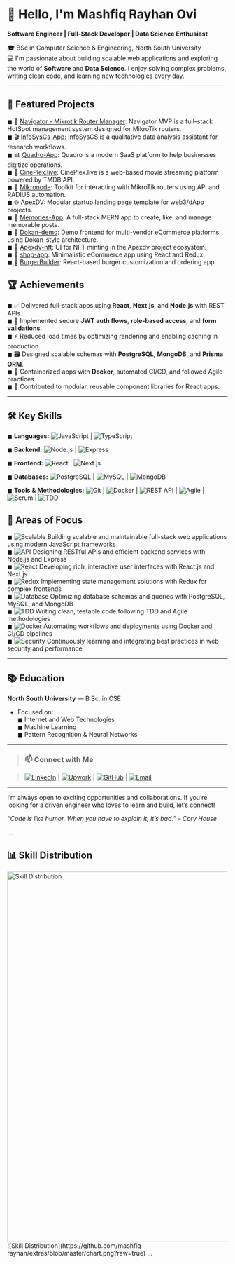 # 👋 Hello, I'm Mashfiq Rayhan Ovi

**Software Engineer | Full-Stack Developer | Data Science Enthusiast**

🎓 BSc in Computer Science & Engineering, North South University  
💻 I'm passionate about building scalable web applications and exploring the world of **Software** and **Data Science**. I enjoy solving complex problems, writing clean code, and learning new technologies every day.

---

## 🚀 Featured Projects

◼ 🔌 [Navigator - Mikrotik Router Manager](https://github.com/mashfiq-rayhan/navigator-mvp): Navigator MVP is a full-stack HotSpot management system designed for MikroTik routers.  
◼ 🎬 [InfoSysCs-App](https://github.com/mashfiq-rayhan/InfoSysCs-App): InfoSysCS is a qualitative data analysis assistant for research workflows.  
◼ 📊 [Quadro-App](https://github.com/mashfiq-rayhan/Quadro-App): Quadro is a modern SaaS platform to help businesses digitize operations.  
◼ 🧠 [CinePlex.live](https://github.com/mashfiq-rayhan/CinePlex.live): CinePlex.live is a web-based movie streaming platform powered by TMDB API.  
◼ 📡 [Mikronode](https://github.com/mashfiq-rayhan/Mikronode): Toolkit for interacting with MikroTik routers using API and RADIUS automation.  
◼ 🌐 [ApexDV](https://github.com/mashfiq-rayhan/ApexDV): Modular startup landing page template for web3/dApp projects.  
◼ 📝 [Memories-App](https://github.com/mashfiq-rayhan/Memories-App): A full-stack MERN app to create, like, and manage memorable posts.  
◼ 🛒 [Dokan-demo](https://github.com/mashfiq-rayhan/Dokan-demo): Demo frontend for multi-vendor eCommerce platforms using Dokan-style architecture.  
◼ 🎨 [Apexdv-nft](https://github.com/mashfiq-rayhan/Apexdv-nft): UI for NFT minting in the Apexdv project ecosystem.  
◼ 🏪 [shop-app](https://github.com/mashfiq-rayhan/shop-app): Minimalistic eCommerce app using React and Redux.  
◼ 🍔 [BurgerBuilder](https://github.com/mashfiq-rayhan/BurgerBuilder): React-based burger customization and ordering app.  

## 🏆 Achievements

◼ ✅ Delivered full-stack apps using **React**, **Next.js**, and **Node.js** with REST APIs.  
◼ 🔐 Implemented secure **JWT auth flows**, **role-based access**, and **form validations**.  
◼ ⚡ Reduced load times by optimizing rendering and enabling caching in production.  
◼ 🗃️ Designed scalable schemas with **PostgreSQL**, **MongoDB**, and **Prisma ORM**.  
◼ 🐳 Containerized apps with **Docker**, automated CI/CD, and followed Agile practices.  
◼ 🎯 Contributed to modular, reusable component libraries for React apps.  

---

## 🛠️ Key Skills

◼ **Languages:** 
![JavaScript](https://img.shields.io/badge/JavaScript-F7DF1E?style=flat&logo=javascript&logoColor=black) |
![TypeScript](https://img.shields.io/badge/TypeScript-3178C6?style=flat&logo=typescript&logoColor=white)
  
◼ **Backend:**
![Node.js](https://img.shields.io/badge/Node.js-339933?style=flat&logo=node.js&logoColor=white) |
![Express](https://img.shields.io/badge/Express.js-000000?style=flat&logo=express&logoColor=white)
  
◼ **Frontend:** 
![React](https://img.shields.io/badge/React-61DAFB?style=flat&logo=react&logoColor=black) |
![Next.js](https://img.shields.io/badge/Next.js-000000?style=flat&logo=next.js&logoColor=white)
  
◼ **Databases:** 
![PostgreSQL](https://img.shields.io/badge/PostgreSQL-316192?style=flat&logo=postgresql&logoColor=white) |
![MySQL](https://img.shields.io/badge/MySQL-4479A1?style=flat&logo=mysql&logoColor=white) |
![MongoDB](https://img.shields.io/badge/MongoDB-47A248?style=flat&logo=mongodb&logoColor=white)
  
◼ **Tools & Methodologies:** 
![Git](https://img.shields.io/badge/Git-F05032?style=flat&logo=git&logoColor=white) |
![Docker](https://img.shields.io/badge/Docker-2496ED?style=flat&logo=docker&logoColor=white) |
![REST API](https://img.shields.io/badge/REST_API-000000?style=flat&logo=rest&logoColor=white) |
![Agile](https://img.shields.io/badge/Agile-F05032?style=flat&logo=agile-innosoft&logoColor=white) |
![Scrum](https://img.shields.io/badge/Scrum-6DB33F?style=flat&logo=scrumalliance&logoColor=white) |
![TDD](https://img.shields.io/badge/TDD-008080?style=flat&logo=testing-library&logoColor=white)

## 🔧 Areas of Focus

◼ ![Scalable](https://img.shields.io/badge/Scalable-WebApps-blue?style=flat&logo=webassembly) Building scalable and maintainable full-stack web applications using modern JavaScript frameworks  
◼ ![API](https://img.shields.io/badge/RESTful-APIs-lightgrey?style=flat&logo=swagger&logoColor=black) Designing RESTful APIs and efficient backend services with Node.js and Express  
◼ ![React](https://img.shields.io/badge/React-UI-61DAFB?style=flat&logo=react&logoColor=black) Developing rich, interactive user interfaces with React.js and Next.js  
◼ ![Redux](https://img.shields.io/badge/State-Management-764ABC?style=flat&logo=redux&logoColor=white) Implementing state management solutions with Redux for complex frontends  
◼ ![Database](https://img.shields.io/badge/Databases-PostgreSQL-316192?style=flat&logo=postgresql&logoColor=white) Optimizing database schemas and queries with PostgreSQL, MySQL, and MongoDB  
◼ ![TDD](https://img.shields.io/badge/Test-Driven_Development-008080?style=flat&logo=testing-library&logoColor=white) Writing clean, testable code following TDD and Agile methodologies  
◼ ![Docker](https://img.shields.io/badge/Docker-Containerization-2496ED?style=flat&logo=docker&logoColor=white) Automating workflows and deployments using Docker and CI/CD pipelines  
◼ ![Security](https://img.shields.io/badge/Web-Security-ff69b4?style=flat&logo=owasp&logoColor=white) Continuously learning and integrating best practices in web security and performance

---

## 📚 Education

**North South University** — B.Sc. in CSE  
- Focused on:  
◼ Internet and Web Technologies  
◼ Machine Learning  
◼ Pattern Recognition & Neural Networks 

---

> ### 📫 Connect with Me

> [![LinkedIn](https://img.shields.io/badge/-LinkedIn-0A66C2?style=flat-square&logo=linkedin&logoColor=white)](https://www.linkedin.com/in/mashfiq-rayhan/)    |    [![Upwork](https://img.shields.io/badge/-Upwork-6fda44?style=flat-square&logo=upwork&logoColor=white)](https://www.upwork.com/freelancers/mashfiqrayhan)    |    [![GitHub](https://img.shields.io/badge/-GitHub-181717?style=flat-square&logo=github&logoColor=white)](https://github.com/mashfiq-rayhan)    |    [![Email](https://img.shields.io/badge/-Email-D14836?style=flat-square&logo=gmail&logoColor=white)](mailto:mashfiq.rayhan.ovi@gmail.com)

---

I’m always open to exciting opportunities and collaborations. If you’re looking for a driven engineer who loves to learn and build, let’s connect!

*“Code is like humor. When you have to explain it, it’s bad.” – Cory House*

...
## 📊 Skill Distribution
<img src="https://github.com/mashfiq-rayhan/extras/blob/master/chart.png?raw=true" alt="Skill Distribution" width="845">
![Skill Distribution](https://github.com/mashfiq-rayhan/extras/blob/master/chart.png?raw=true)
...
